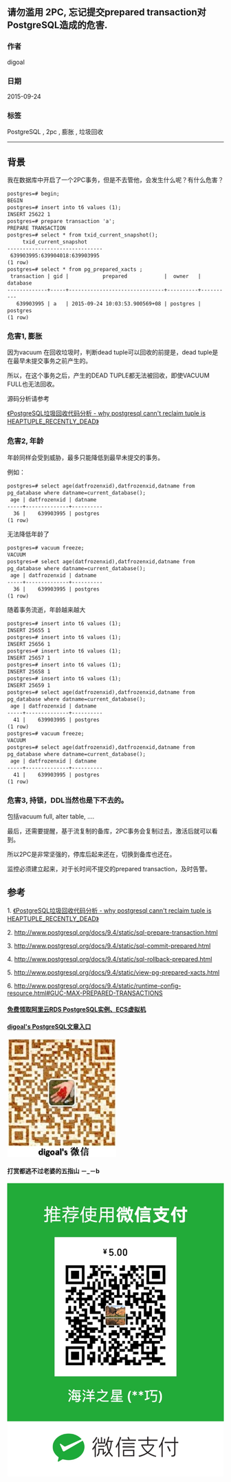 ## 请勿滥用 2PC, 忘记提交prepared transaction对PostgreSQL造成的危害.  
    
### 作者       
digoal        
         
### 日期        
2015-09-24        
                                 
### 标签        
PostgreSQL , 2pc , 膨胀 , 垃圾回收     
        
----       
       
## 背景       
我在数据库中开启了一个2PC事务，但是不去管他，会发生什么呢？有什么危害？  
  
```  
postgres=# begin;  
BEGIN  
postgres=# insert into t6 values (1);  
INSERT 25622 1  
postgres=# prepare transaction 'a';  
PREPARE TRANSACTION  
postgres=# select * from txid_current_snapshot();  
     txid_current_snapshot       
-------------------------------  
 639903995:639904018:639903995  
(1 row)  
postgres=# select * from pg_prepared_xacts ;  
 transaction | gid |           prepared            |  owner   | database   
-------------+-----+-------------------------------+----------+----------  
   639903995 | a   | 2015-09-24 10:03:53.900569+08 | postgres | postgres  
(1 row)  
```  
  
### 危害1, 膨胀  
  
因为vacuum 在回收垃圾时，判断dead tuple可以回收的前提是，dead tuple是在最早未提交事务之前产生的。  
  
所以，在这个事务之后，产生的DEAD TUPLE都无法被回收，即使VACUUM FULL也无法回收。  
  
源码分析请参考  
  
[《PostgreSQL垃圾回收代码分析 - why postgresql cann't reclaim tuple is HEAPTUPLE_RECENTLY_DEAD》](../201505/20150503_01.md)   
  
### 危害2, 年龄  
年龄同样会受到威胁，最多只能降低到最早未提交的事务。  
  
例如：  
  
```  
postgres=# select age(datfrozenxid),datfrozenxid,datname from pg_database where datname=current_database();  
 age | datfrozenxid | datname    
-----+--------------+----------  
  36 |    639903995 | postgres  
(1 row)  
```  
  
无法降低年龄了  
  
```  
postgres=# vacuum freeze;  
VACUUM  
postgres=# select age(datfrozenxid),datfrozenxid,datname from pg_database where datname=current_database();  
 age | datfrozenxid | datname    
-----+--------------+----------  
  36 |    639903995 | postgres  
(1 row)  
```  
  
随着事务流逝，年龄越来越大  
  
```  
postgres=# insert into t6 values (1);  
INSERT 25655 1  
postgres=# insert into t6 values (1);  
INSERT 25656 1  
postgres=# insert into t6 values (1);  
INSERT 25657 1  
postgres=# insert into t6 values (1);  
INSERT 25658 1  
postgres=# insert into t6 values (1);  
INSERT 25659 1  
postgres=# select age(datfrozenxid),datfrozenxid,datname from pg_database where datname=current_database();  
 age | datfrozenxid | datname    
-----+--------------+----------  
  41 |    639903995 | postgres  
(1 row)  
postgres=# vacuum freeze;  
VACUUM  
postgres=# select age(datfrozenxid),datfrozenxid,datname from pg_database where datname=current_database();  
 age | datfrozenxid | datname    
-----+--------------+----------  
  41 |    639903995 | postgres  
(1 row)  
```  
  
### 危害3, 持锁，DDL当然也是下不去的。  
  
包括vacuum full, alter table, ....  
  
最后，还需要提醒，基于流复制的备库，2PC事务会复制过去，激活后就可以看到。  
  
所以2PC是非常坚强的，停库后起来还在，切换到备库也还在。  
  
监控必须建立起来，对于长时间不提交的prepared transaction，及时告警。  
  
## 参考  
1\. [《PostgreSQL垃圾回收代码分析 - why postgresql cann't reclaim tuple is HEAPTUPLE_RECENTLY_DEAD》](../201505/20150503_01.md)   
  
2\. http://www.postgresql.org/docs/9.4/static/sql-prepare-transaction.html  
  
3\. http://www.postgresql.org/docs/9.4/static/sql-commit-prepared.html  
  
4\. http://www.postgresql.org/docs/9.4/static/sql-rollback-prepared.html  
  
5\. http://www.postgresql.org/docs/9.4/static/view-pg-prepared-xacts.html  
  
6\. http://www.postgresql.org/docs/9.4/static/runtime-config-resource.html#GUC-MAX-PREPARED-TRANSACTIONS  
  
  
  
  
  
  
  
  
  
  
  
  
  
#### [免费领取阿里云RDS PostgreSQL实例、ECS虚拟机](https://free.aliyun.com/ "57258f76c37864c6e6d23383d05714ea")
  
  
#### [digoal's PostgreSQL文章入口](https://github.com/digoal/blog/blob/master/README.md "22709685feb7cab07d30f30387f0a9ae")
  
  
![digoal's weixin](../pic/digoal_weixin.jpg "f7ad92eeba24523fd47a6e1a0e691b59")
  
  
  
  
  
  
#### 打赏都逃不过老婆的五指山 －_－b  
![wife's weixin ds](../pic/wife_weixin_ds.jpg "acd5cce1a143ef1d6931b1956457bc9f")
  
